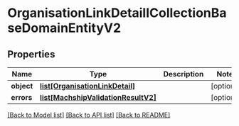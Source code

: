 # OrganisationLinkDetailICollectionBaseDomainEntityV2

## Properties
Name | Type | Description | Notes
------------ | ------------- | ------------- | -------------
**object** | [**list[OrganisationLinkDetail]**](OrganisationLinkDetail.md) |  | [optional] 
**errors** | [**list[MachshipValidationResultV2]**](MachshipValidationResultV2.md) |  | [optional] 

[[Back to Model list]](../README.md#documentation-for-models) [[Back to API list]](../README.md#documentation-for-api-endpoints) [[Back to README]](../README.md)

